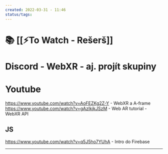 ```yaml
---
created: 2022-03-31 - 11:46
status/tags: 
---
```

# 📚 [[⚡To Watch - Rešerš]]


# Discord - WebXR - aj. projít skupiny 


# Youtube
https://www.youtube.com/watch?v=AoFEZKg2Z-Y - WebXR a A-frame
https://www.youtube.com/watch?v=gAzIkjkJSzM - Web AR tutorial - WebXR API

## JS
https://www.youtube.com/watch?v=q5J5ho7YUhA - Intro do Firebase



---




